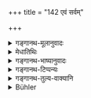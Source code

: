 +++
title = "142 एवं सर्वम्"

+++

<details><summary>गङ्गानथ-मूलानुवादः</summary>

Having thus arranged all his business, he shall protect his people, ever intent and watchful.—(142)
</details>

<details><summary>मेधातिथिः</summary>

सहायसंग्रहप्रभृत्युक्तस्यार्थस्य **एवम्** इति परामर्शनम् । **विधाय** कृत्वा, **इतिकर्तव्यम्** उपकारकम् **इतिकर्तव्यम्** उच्यते । **युक्तस्** तत्परः । अत **एवाप्रमत्तः** । अथ वा बुद्ध्यस्खलनम् अप्रमत्तता सर्वकाले । **एवं** **प्रजाः परिरक्षेत्** ॥ ७.१४२ ॥
</details>

<details><summary>गङ्गानथ-भाष्यानुवादः</summary>

‘*Thus*’—refers to the *appointing of assistants* and all the rest that has been described above.

‘*Arranged*’— accomplished.

‘*Business*’—all that is useful is called ‘business’.

‘*Intent*’—engrossed; hence ‘*watchful*’ or ‘*watchfulness*’ may stand for infallibility of intellect. In this way shall he protect his people.—(142)
</details>

<details><summary>गङ्गानथ-टिप्पन्यः</summary>

This verse is quoted in *Parāśaramādhava* (Ācāra, p. 414).
</details>

<details><summary>गङ्गानथ-तुल्य-वाक्यानि</summary>

*Gautama* (10.7.8).—‘To protect all created beings is the additional
duty of the king;—and to inflict lawful punishments.’

*Baudhāyana* (1.18.1).—‘The king shall protect his subjects, receiving
as his pay a sixth part of their incomes.’

*Āpastamba* (2.10.6).—‘The lawful occupations of a Kṣatriya are the same
(as the Brāhmaṇa’s),—with the exception of teaching, officiating as priests and accepting gifts. But governing and fighting should he added to them.’

*Vaśiṣṭha* (19.1).—‘The particular duty of the king is to protect all
beings; by fulfilling it he obtains success in this world and in the next.’

*Viṣṇu* (3.2).—‘The duties of the king are—to protect his people, etc.,
etc.’

*Yājñavalkya* (1.334).—‘He shall protect the people harassed by
back-biters, thieves, wicked men and criminals and by Kāyasthas.’

*Rāmāyaṇa* (Parāśaramādhava, p. 415).—‘The Kṣatriya, who governs the
world in accordance with law, obtains power and fame in the world and also a happy state after death.’

*Arthaśāstra* (p. 94).—‘During the first eighth part of the day he shall
listen to reports relating to defence and income and expenditure; during the second part he shall look into the suits of the citizens and villages; during the third part he shall take his hath and food, and also carry on Vedic Studies; during the fourth part he shall receive monies and appoint officers; during the fifth part he shall hold counsel with the cabinet of ministers regarding the despatches to be sent, and hear reports from spies; during the sixth part he shall either hold council or amuse himself as he likes; during the seventh part, he shall inspect elephants, horses, chariots and arms; during the eighth part, accompanied by the commander-in-chief, he shall discuss military operations.—During the first part of the night, he shall see his confidential officers; during the second part, he shall bathe and take food and also carry on Vedic Studies; during the third part, he shall he down to the accompaniment of music and sleep during the fourth and fifth parts; during the sixth part, he shall rise to the accompaniment of music, and ponder over the scriptures and the processes of business; during the seventh part, he shall hold council and despatch spies; during the eighth part, accompanied by the domestic priest, the sacrificing priests and the Ācārya, he shall receive benedictions, see the physician, the cook and the astrologer, and go out after having circumambulated the cow with the calf and the bull.’

*Arthaśāstra* (p. 103).—‘On rising from the bed, he shall he attended by
women-archers; in the second apartment by eunuchs armoured and turbaned; in the third, by hump-hacks dwarfs and foresters, and in the fourth, by ministers, relatives and porters with spears.’
</details>

<details><summary>Bühler</summary>

142	Having thus arranged all the affairs (of) his (government), he shall zealously and carefully protect his subjects.
</details>
